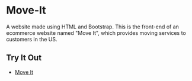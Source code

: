 # Move-It
A website made using HTML and Bootstrap. This is the front-end of an ecommerce website named "Move It", which provides moving services to customers in the US.

## Try It Out
- [Move It](https://sohampashtessp.github.io/Move-It/)
